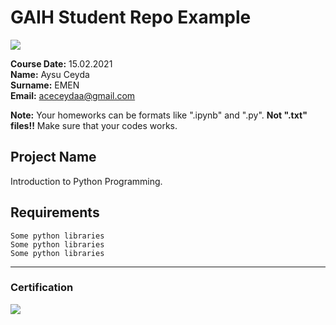 # GAIH Student Repo Example
![](img/logo.png)

**Course Date:** 15.02.2021  
**Name:** Aysu Ceyda  
**Surname:** EMEN  
**Email:** aceceydaa@gmail.com  

**Note:** Your homeworks can be formats like ".ipynb" and ".py". **Not ".txt" files!!** Make sure that your codes works.  

## Project Name
Introduction to Python Programming.

## Requirements
```
Some python libraries
Some python libraries
Some python libraries
```
---

### Certification
![](img/certificate_ex.png)

